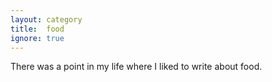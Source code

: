 ```yaml
---
layout: category
title:  food
ignore: true
---
```

There was a point in my life where I liked to write about food.
